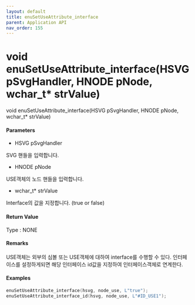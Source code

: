 ```yaml
---
layout: default
title: enuSetUseAttribute_interface
parent: Application API
nav_order: 155
---
```

# void enuSetUseAttribute\_interface\(HSVG pSvgHandler, HNODE pNode, wchar\_t\* strValue\)

void enuSetUseAttribute\_interface\(HSVG pSvgHandler, HNODE pNode, wchar\_t\* strValue\)

#### Parameters

* HSVG pSvgHandler

SVG 핸들을 입력합니다.

* HNODE pNode

USE객체의 노드 핸들을 입력합니다.

* wchar\_t\* strValue

Interface의 값을 지정합니다. \(true or false\)

#### Return Value

Type : NONE

#### Remarks

USE객체는 외부의 심볼 또는 USE객체에 대하여 interface를 수행할 수 있다. 인터페이스를 설정하게되면 해당 인터페이스 id값을 지정하여 인터페이스객체로 연계한다.

#### Examples

```cpp
enuSetUseAttribute_interface(hsvg, node_use, L"true");
enuSetUseAttribute_interface_id(hsvg, node_use, L"#ID_USE1");
```



